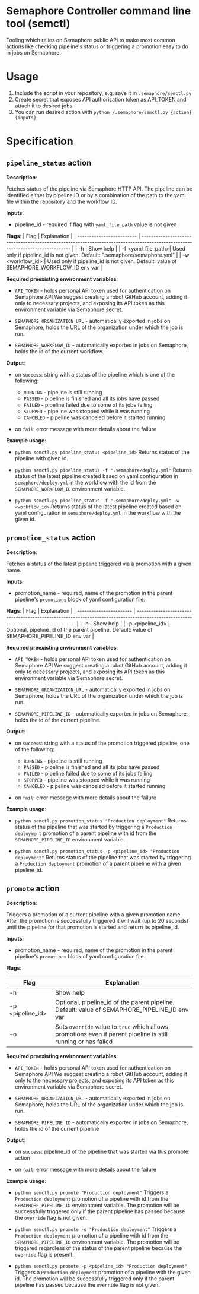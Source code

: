 # Semaphore Controller command line tool (semctl)

Tooling which relies on Semaphore public API to make most common actions like
checking pipeline's status or triggering a promotion easy to do in jobs on Semaphore.

# Usage

1) Include the script in your repository, e.g. save it in `.semaphore/semctl.py`
2) Create secret that exposes API authorization token as API_TOKEN and attach it to desired jobs.
3) You can run desired action with `python /.semaphore/semctl.py {action} {inputs}`

# Specification

## `pipeline_status` action

**Description**:

  Fetches status of the pipeline via Semaphore HTTP API.
  The pipeline can be identified either by pipeline ID or by a combination of the path to the yaml file within the repository and the workflow ID.

**Inputs**:

 - pipeline_id - required if flag with `yaml_file_path` value is not given

**Flags**:
 | Flag                        | Explanation                                                                                                                                     |
 | ------------------------- | ------------------------------------------------------------------------------------------------------------------------------ |
 | -h                            | Show help                                                                                                                                       |
 | -f <yaml_file_path>|  Used only if pipeline_id is not given. Default: ".semaphore/semaphore.yml"                                 |
 | -w <workflow_id>   |  Used only if pipeline_id is not given. Default: value of SEMAPHORE_WORKFLOW_ID env var |

**Required preexisting environment variables**:

- `API_TOKEN` - holds personal API token used for authentication on Semaphore API
  We suggest creating a robot GitHub account, adding it only to necessary projects, and exposing its API token as this environment variable via Semaphore secret.

- `SEMAPHORE_ORGANIZATION_URL` - automatically exported in jobs on Semaphore, holds the URL of the organization under which the job is run.

- `SEMAPHORE_WORKFLOW_ID` - automatically exported in jobs on Semaphore, holds the id of the current workflow.

**Output**:

  - on `success`:
    string with a status of the pipeline which is one of the following:
    - `RUNNING`  - pipeline is still running
    - `PASSED`   - pipeline is finished and all its jobs have passed
    - `FAILED`   - pipeline failed due to some of its jobs failing
    - `STOPPED`  - pipeline was stopped while it was running
    - `CANCELED` - pipeline was canceled before it started running

  - on `fail`:
    error message with more details about the failure

**Example usage**:

  - `python semctl.py pipeline_status <pipeline_id>`
    Returns status of the pipeline with given id.

  - `python semctl.py pipeline_status -f ".semaphore/deploy.yml"`
    Returns status of the latest pipeline created based on yaml configuration in `semaphore/deploy.yml` in the workflow with the id from the `SEMAPHORE_WORKFLOW_ID` environment variable.

  - `python semctl.py pipeline_status -f ".semaphore/deploy.yml" -w <workflow_id>`
    Returns status of the latest pipeline created based on yaml configuration in `semaphore/deploy.yml` in the workflow with the given id.

## `promotion_status` action

**Description**:

  Fetches a status of the latest pipeline triggered via a promotion with a given name.  

**Inputs**:

 - promotion_name - required, name of the promotion in the parent pipeline's `promotions` block of yaml configuration file.

**Flags**:
 | Flag                     | Explanation                                                                                                                                           |
 | ----------------------- | ---------------------------------------------------------------------------------------------------------------------------------- |
 | -h                         | Show help                                                                                                                                             |
 |  -p <pipeline_id>  |  Optional, pipeline_id of the parent pipeline. Default: value of SEMAPHORE_PIPELINE_ID env var |

**Required preexisting environment variables**:

- `API_TOKEN` - holds personal API token used for authentication on Semaphore API
  We suggest creating a robot GitHub account, adding it only to necessary projects, and exposing its API token as this environment variable via Semaphore secret.

- `SEMAPHORE_ORGANIZATION_URL` - automatically exported in jobs on Semaphore, holds the URL of the organization under which the job is run.

- `SEMAPHORE_PIPELINE_ID` - automatically exported in jobs on Semaphore, holds the id of the current pipeline.

**Output**:

  - on `success`:
    string with a status of the promotion triggered pipeline, one of the following:
    - `RUNNING`  - pipeline is still running
    - `PASSED`   - pipeline is finished and all its jobs have passed
    - `FAILED`   - pipeline failed due to some of its jobs failing
    - `STOPPED`  - pipeline was stopped while it was running
    - `CANCELED` - pipeline was canceled before it started running

  - on `fail`:
    error message with more details about the failure

**Example usage**:

  - `python semctl.py promotion_status "Production deployment"`
    Returns status of the pipeline that was started by triggering a `Production deployment` promotion of a parent pipeline with id from the `SEMAPHORE_PIPELINE_ID` environment variable.

  - `python semctl.py promotion_status -p <pipeline_id> "Production deployment"`
    Returns status of the pipeline that was started by triggering a `Production deployment` promotion of a parent pipeline with a given pipeline_id.


## `promote` action

**Description**:

  Triggers a promotion of a current pipeline with a given promotion name.
  After the promotion is successfully triggered it will wait (up to 20 seconds) until the pipeline for that promotion is started and return its pipeline_id.

**Inputs**:

 - promotion_name - required, name of the promotion in the parent pipeline's `promotions` block of yaml configuration file.

**Flags**:

 | Flag                     | Explanation                                                                                                                                                     |
 | ----------------------- | ------------------------------------------------------------------------------------------------------------------------------------------- |
 | -h                         | Show help                                                                                                                                                       |
 |  -p <pipeline_id>  |  Optional, pipeline_id of the parent pipeline. Default: value of SEMAPHORE_PIPELINE_ID env var           |
 |  -o                        |  Sets `override` value to `true` which allows promotions even if parent pipeline is still running or has failed |

**Required preexisting environment variables**:

- `API_TOKEN` - holds personal API token used for authentication on Semaphore API
  We suggest creating a robot GitHub account, adding it only to the necessary projects, and exposing its API token as this environment variable via Semaphore secret.

- `SEMAPHORE_ORGANIZATION_URL` - automatically exported in jobs on Semaphore, holds the URL of the organization under which the job is run.

- `SEMAPHORE_PIPELINE_ID` - automatically exported in jobs on Semaphore, holds the id of the current pipeline

**Output**:

  - on `success`:
    pipeline_id of the pipeline that was started via this promote action

  - on `fail`:
    error message with more details about the failure

**Example usage**:

  - `python semctl.py promote "Production deployment"`
    Triggers a `Production deployment` promotion of a pipeline with id from the `SEMAPHORE_PIPELINE_ID` environment variable.
    The promotion will be successfully triggered only if the parent pipeline has passed because the `override` flag is not given.

  - `python semctl.py promote -o "Production deployment"`
    Triggers a `Production deployment` promotion of a pipeline with id from the `SEMAPHORE_PIPELINE_ID` environment variable.
    The promotion will be triggered regardless of the status of the parent pipeline because the `override` flag is present.     

  - `python semctl.py promote -p <pipeline_id> "Production deployment"`
    Triggers a `Production deployment` promotion of a pipeline with the given id.
    The promotion will be successfully triggered only if the parent pipeline has passed because the `override` flag is not given.

